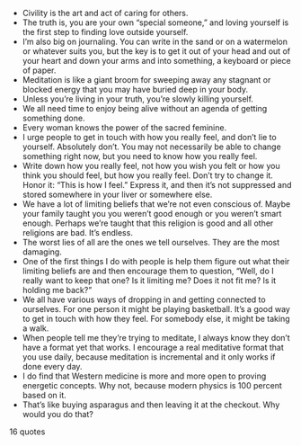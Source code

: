  - Civility is the art and act of caring for others.
 - The truth is, you are your own “special someone,” and loving yourself is the first step to finding love outside yourself.
 - I’m also big on journaling. You can write in the sand or on a watermelon or whatever suits you, but the key is to get it out of your head and out of your heart and down your arms and into something, a keyboard or piece of paper.
 - Meditation is like a giant broom for sweeping away any stagnant or blocked energy that you may have buried deep in your body.
 - Unless you’re living in your truth, you’re slowly killing yourself.
 - We all need time to enjoy being alive without an agenda of getting something done.
 - Every woman knows the power of the sacred feminine.
 - I urge people to get in touch with how you really feel, and don’t lie to yourself. Absolutely don’t. You may not necessarily be able to change something right now, but you need to know how you really feel.
 - Write down how you really feel, not how you wish you felt or how you think you should feel, but how you really feel. Don’t try to change it. Honor it: “This is how I feel.” Express it, and then it’s not suppressed and stored somewhere in your liver or somewhere else.
 - We have a lot of limiting beliefs that we’re not even conscious of. Maybe your family taught you you weren’t good enough or you weren’t smart enough. Perhaps we’re taught that this religion is good and all other religions are bad. It’s endless.
 - The worst lies of all are the ones we tell ourselves. They are the most damaging.
 - One of the first things I do with people is help them figure out what their limiting beliefs are and then encourage them to question, “Well, do I really want to keep that one? Is it limiting me? Does it not fit me? Is it holding me back?”
 - We all have various ways of dropping in and getting connected to ourselves. For one person it might be playing basketball. It’s a good way to get in touch with how they feel. For somebody else, it might be taking a walk.
 - When people tell me they’re trying to meditate, I always know they don’t have a format yet that works. I encourage a real meditative format that you use daily, because meditation is incremental and it only works if done every day.
 - I do find that Western medicine is more and more open to proving energetic concepts. Why not, because modern physics is 100 percent based on it.
 - That’s like buying asparagus and then leaving it at the checkout. Why would you do that?

16 quotes